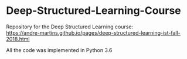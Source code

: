 # Deep-Structured-Learning-Course
Repository for the Deep Structured Learning course: 
<br />https://andre-martins.github.io/pages/deep-structured-learning-ist-fall-2018.html

All the code was implemented in Python 3.6
